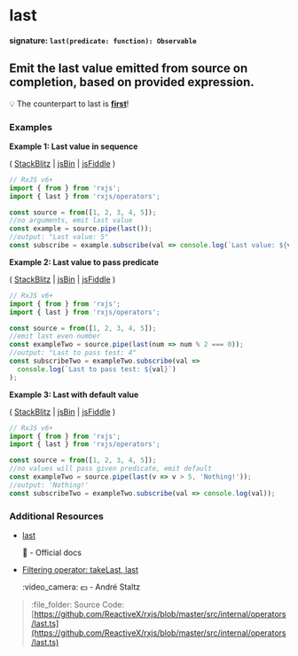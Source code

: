 # last

#### signature: `last(predicate: function): Observable`

## Emit the last value emitted from source on completion, based on provided expression.

:bulb: The counterpart to last is [**first**](first.md)!

### Examples

**Example 1: Last value in sequence**

\( [StackBlitz](https://stackblitz.com/edit/typescript-ma7knv?file=index.ts&devtoolsheight=100) \| [jsBin](http://jsbin.com/pevaqeloki/1/edit?js,console) \| [jsFiddle](https://jsfiddle.net/btroncone/b05r434a/) \)

```javascript
// RxJS v6+
import { from } from 'rxjs';
import { last } from 'rxjs/operators';

const source = from([1, 2, 3, 4, 5]);
//no arguments, emit last value
const example = source.pipe(last());
//output: "Last value: 5"
const subscribe = example.subscribe(val => console.log(`Last value: ${val}`));
```

**Example 2: Last value to pass predicate**

\( [StackBlitz](https://stackblitz.com/edit/typescript-tk42hj?file=index.ts&devtoolsheight=100) \| [jsBin](http://jsbin.com/yagexuwari/1/edit?js,console) \| [jsFiddle](https://jsfiddle.net/btroncone/pkx2btsh/) \)

```javascript
// RxJS v6+
import { from } from 'rxjs';
import { last } from 'rxjs/operators';

const source = from([1, 2, 3, 4, 5]);
//emit last even number
const exampleTwo = source.pipe(last(num => num % 2 === 0));
//output: "Last to pass test: 4"
const subscribeTwo = exampleTwo.subscribe(val =>
  console.log(`Last to pass test: ${val}`)
);
```

**Example 3: Last with default value**

\( [StackBlitz](https://stackblitz.com/edit/typescript-nrc1an?file=index.ts&devtoolsheight=100) \| [jsBin](http://jsbin.com/fudubebabi/1/edit?js,console) \| [jsFiddle](https://jsfiddle.net/btroncone/L7fbx3vp/) \)

```javascript
// RxJS v6+
import { from } from 'rxjs';
import { last } from 'rxjs/operators';

const source = from([1, 2, 3, 4, 5]);
//no values will pass given predicate, emit default
const exampleTwo = source.pipe(last(v => v > 5, 'Nothing!'));
//output: 'Nothing!'
const subscribeTwo = exampleTwo.subscribe(val => console.log(val));
```

### Additional Resources

* [last](https://rxjs.dev/api/operators/last)

  :newspaper: - Official docs

* [Filtering operator: takeLast, last](https://egghead.io/lessons/rxjs-filtering-operators-takelast-last?course=rxjs-beyond-the-basics-operators-in-depth)

  :video\_camera: :dollar: - André Staltz

> :file\_folder: Source Code: [https://github.com/ReactiveX/rxjs/blob/master/src/internal/operators/last.ts](https://github.com/ReactiveX/rxjs/blob/master/src/internal/operators/last.ts)

